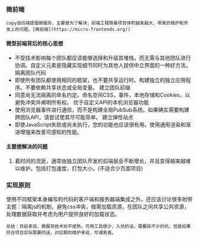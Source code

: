 ### 微前端

    copy自后端提倡微服务，主要是为了解决，前端工程随着项目体积越来越大，带来的维护和开发上的问题。[微前端](https://micro-frontends.org/)

#### 微型前端背后的核心思想

* 不受技术影响每个团队都应该能够选择和升级其堆栈，而无需与其他团队进行协调。自定义元素是隐藏实现细节同时为其他人提供中立界面的一种好方法。
隔离团队代码
* 即使所有团队都使用相同的框架，也不要共享运行时。构建独立的独立应用程序。不要依赖共享状态或全局变量。
建立团队前缀
* 同意尚无法隔离的命名约定。命名空间CSS，事件，本地存储和Cookies，以避免冲突并阐明所有权。
优于自定义API的本机浏览器功能
* 使用浏览器事件进行通信，而不是构建全局PubSub系统。如果确实需要构建跨团队API，请尝试使其尽可能简单。
建立弹性站点
* 即使JavaScript失败或尚未执行，您的功能也应该很有用。使用通用渲染和渐进增强来改善可感知的性能。



#### 主要想解决的问题
1. 着时间的流逝，通常由独立团队开发的前端层会不断增长，并且变得越来越难以维护。包括打包速度，打包大小。(不适合少页面项目)

### 实现原则
使用不同框架本身编写的代码的客户端和服务器端集成之外，还应该讨论很多附带主题：隔离js的机制，避免css冲突，按需加载资源，在团队之间共享公共资源，处理数据获取并考虑为用户提供良好的加载状态。

    总结：目前来说，微服务技术尚不成熟，可用工具很少，入坑的话，需要踩不少的坑，但是如果符合项目实际需要的话，对后期的维护来说，可谓真香。